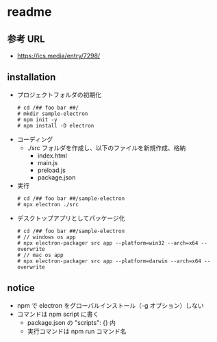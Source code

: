 # readme

## 参考 URL
* https://ics.media/entry/7298/

## installation
* プロジェクトフォルダの初期化
    ```
    # cd /## foo bar ##/
    # mkdir sample-electron 
    # npm init -y
    # npm install -D electron
    ```
* コーディング
    * ./src フォルダを作成し、以下のファイルを新規作成、格納
        * index.html
        * main.js
        * preload.js
        * package.json
* 実行
    ```
    # cd /## foo bar ##/sample-electron
    # npx electron ./src
    ```
* デスクトップアプリとしてパッケージ化
    ```
    # cd /## foo bar ##/sample-electron
    # // windows os app
    # npx electron-packager src app --platform=win32 --arch=x64 --overwrite
    # // mac os app
    # npx electron-packager src app --platform=darwin --arch=x64 --overwrite
    ```

## notice
* npm で electron をグローバルインストール（-g オプション）しない
* コマンドは npm script に書く
    * package.json の "scripts": {} 内
    * 実行コマンドは npm run コマンド名
